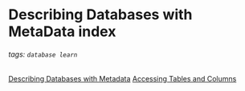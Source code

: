 # Describing Databases with MetaData index
###### tags: `database learn`

[Describing Databases with Metadata](/jpAv5tX1Szi1UyRbLEXhog)
[Accessing Tables and Columns](/bjnfj4GtQ9GhVLq325TLBw)